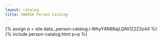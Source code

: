 ```yaml
---
layout: catalog
title: SWERIK Person Catalog
---
```

{% assign p = site.data._person-catalog.i-WhyY4N88ajLQNt1Z2Z3z44 %}
{% include person-catalog.html p=p %}

